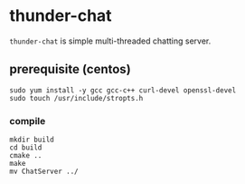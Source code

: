 # thunder-chat

`thunder-chat` is simple multi-threaded chatting server.



## prerequisite (centos)

```
sudo yum install -y gcc gcc-c++ curl-devel openssl-devel
sudo touch /usr/include/stropts.h
```

### compile

```
mkdir build
cd build
cmake ..
make
mv ChatServer ../
```

